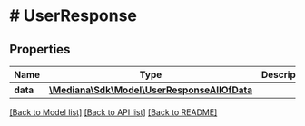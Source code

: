 # # UserResponse

## Properties

Name | Type | Description | Notes
------------ | ------------- | ------------- | -------------
**data** | [**\Mediana\Sdk\Model\UserResponseAllOfData**](UserResponseAllOfData.md) |  | [optional]

[[Back to Model list]](../../README.md#models) [[Back to API list]](../../README.md#endpoints) [[Back to README]](../../README.md)
